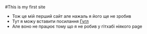 #This is my first site
- Тож це мій перший сайт але нажаль я його ще не зробив
- Тут я можу вставити посилання [Гугл](google.com)
- Але воно не працює тому що я не робив у гітхабі ніякого page
